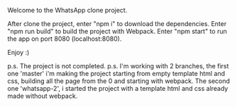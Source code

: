 Welcome to the WhatsApp clone project.

After clone the project, enter "npm i" to download the dependencies.
Enter "npm run build" to build the project with Webpack.
Enter "npm start" to run the app on port 8080 (localhost:8080).

Enjoy :)

p.s. The project is not completed.
p.s. I'm working with 2 branches, the first one 'master' i'm making the project starting from empty template html and css, building all the page from the 0 and starting with webpack. The second one 'whatsapp-2', i started the project with a template html and css already made without webpack.